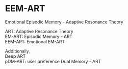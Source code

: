 # EEM-ART
Emotional Episodic Memory - Adaptive Resonance Theory

ART: Adaptive Resonance Theory  
EM-ART: Episodic Memory - ART  
EEM-ART: Emotional EM-ART

Additionally,  
Deep ART  
pDM-ART: user preference Dual Memory - ART
